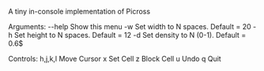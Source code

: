 A tiny in-console implementation of Picross

Arguments:
    --help      Show this menu
    -w <N>      Set width to N spaces. Default = 20
    -h <N>      Set height to N spaces. Default = 12
    -d <N>      Set density to N  (0-1). Default = 0.6$

Controls:
    h,j,k,l     Move Cursor
    x           Set Cell
    z           Block Cell
    u           Undo
    q           Quit

